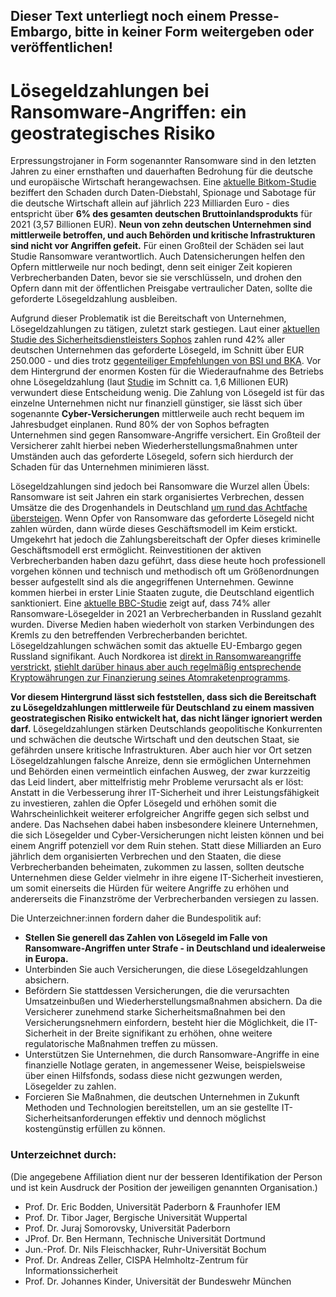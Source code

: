 ## Dieser Text unterliegt noch einem Presse-Embargo, bitte in keiner Form weitergeben oder veröffentlichen!

# Lösegeldzahlungen bei Ransomware-Angriffen: ein geostrategisches Risiko

Erpressungstrojaner in Form sogenannter Ransomware sind in den letzten Jahren zu einer ernsthaften und dauerhaften Bedrohung für die deutsche und europäische Wirtschaft herangewachsen. Eine [aktuelle Bitkom-Studie](https://www.bitkom-akademie.de/news/angriffsziel-deutsche-wirtschaft-mehr-als-220-milliarden-euro-schaden-pro-jahr) beziffert den Schaden durch Daten-Diebstahl, Spionage und Sabotage für die deutsche Wirtschaft allein auf jährlich 223 Milliarden Euro - dies entspricht über **6% des gesamten deutschen Bruttoinlandsprodukts** für 2021 (3,57 Billionen EUR). **Neun von zehn deutschen Unternehmen sind mittlerweile betroffen, und auch Behörden und kritische Infrastrukturen sind nicht vor Angriffen gefeit.** Für einen Großteil der Schäden sei laut Studie Ransomware verantwortlich. Auch Datensicherungen helfen den Opfern mittlerweile nur noch bedingt, denn seit einiger Zeit kopieren Verbrecherbanden Daten, bevor sie sie verschlüsseln, und drohen den Opfern dann mit der öffentlichen Preisgabe vertraulicher Daten, sollte die geforderte Lösegeldzahlung ausbleiben.

Aufgrund dieser Problematik ist die Bereitschaft von Unternehmen, Lösegeldzahlungen zu tätigen, zuletzt stark gestiegen. Laut einer [aktuellen Studie des Sicherheitsdienstleisters Sophos](https://www.sophos.com/de-de/press-office/press-releases/2022/04/ransomware-hit-66-percent-of-organizations-surveyed-for-sophos-annual-state-of-ransomware-2022) zahlen rund 42% aller deutschen Unternehmen das geforderte Lösegeld, im Schnitt über EUR 250.000 - und dies trotz [gegenteiliger Empfehlungen von BSI und BKA](https://www.bsi.bund.de/SharedDocs/Downloads/DE/BSI/Presse/Ransomware-Kommunen-Empfehlung.pdf). Vor dem Hintergrund der enormen Kosten für die Wiederaufnahme des Betriebs ohne Lösegeldzahlung (laut [Studie](https://www.sophos.com/de-de/press-office/press-releases/2022/04/ransomware-hit-66-percent-of-organizations-surveyed-for-sophos-annual-state-of-ransomware-2022) im Schnitt ca. 1,6 Millionen EUR) verwundert diese Entscheidung wenig. Die Zahlung von Lösegeld ist für das einzelne Unternehmen nicht nur finanziell günstiger, sie lässt sich über sogenannte **Cyber-Versicherungen** mittlerweile auch recht bequem im Jahresbudget einplanen. Rund 80% der von Sophos befragten Unternehmen sind gegen Ransomware-Angriffe versichert. Ein Großteil der Versicherer zahlt hierbei neben Wiederherstellungsmaßnahmen unter Umständen auch das geforderte Lösegeld, sofern sich hierdurch der Schaden für das Unternehmen minimieren lässt.

Lösegeldzahlungen sind jedoch bei Ransomware die Wurzel allen Übels: Ransomware ist seit Jahren ein stark organisiertes Verbrechen, dessen Umsätze die des Drogenhandels in Deutschland [um rund das Achtfache übersteigen](https://www.faz.net/aktuell/wirtschaft/drogendealer-machen-jaehrlich-30-milliarden-euro-umsatz-in-europa-16504857.html). Wenn Opfer von Ransomware das geforderte Lösegeld nicht zahlen würden, dann würde dieses Geschäftsmodell im Keim erstickt. Umgekehrt hat jedoch die Zahlungsbereitschaft der Opfer dieses kriminelle Geschäftsmodell erst ermöglicht. Reinvestitionen der aktiven Verbrecherbanden haben dazu geführt, dass diese heute hoch professionell vorgehen können und technisch und methodisch oft um Größenordnungen besser aufgestellt sind als die angegriffenen Unternehmen. Gewinne kommen hierbei in erster Linie Staaten zugute, die Deutschland eigentlich sanktioniert. Eine [aktuelle BBC-Studie](https://www.bbc.com/news/technology-60378009) zeigt auf, dass 74% aller Ransomware-Lösegelder in 2021 an Verbrecherbanden in Russland gezahlt wurden. Diverse Medien haben wiederholt von starken Verbindungen des Kremls zu den betreffenden Verbrecherbanden berichtet. Lösegeldzahlungen schwächen somit das aktuelle EU-Embargo gegen Russland signifikant. Auch Nordkorea ist [direkt in Ransomwareangriffe verstrickt](https://threatpost.com/vhd-ransomware-lazarus-group/179507/), [stiehlt darüber hinaus aber auch regelmäßig entsprechende Kryptowährungen zur Finanzierung seines Atomraketenprogramms](https://www.bbc.com/news/world-asia-60281129).

**Vor diesem Hintergrund lässt sich feststellen, dass sich die Bereitschaft zu Lösegeldzahlungen mittlerweile für Deutschland zu einem massiven geostrategischen Risiko entwickelt hat, das nicht länger ignoriert werden darf.** Lösegeldzahlungen stärken Deutschlands geopolitische Konkurrenten und schwächen die deutsche Wirtschaft und den deutschen Staat, sie gefährden unsere kritische Infrastrukturen. Aber auch hier vor Ort setzen Lösegeldzahlungen falsche Anreize, denn sie ermöglichen Unternehmen und Behörden einen vermeintlich einfachen Ausweg, der zwar kurzzeitig das Leid lindert, aber mittelfristig mehr Probleme verursacht als er löst: Anstatt in die Verbesserung ihrer IT-Sicherheit und ihrer Leistungsfähigkeit zu investieren, zahlen die Opfer Lösegeld und erhöhen somit die Wahrscheinlichkeit weiterer erfolgreicher Angriffe gegen sich selbst und andere. Das Nachsehen dabei haben insbesondere kleinere Unternehmen, die sich Lösegelder und Cyber-Versicherungen nicht leisten können und bei einem Angriff potenziell vor dem Ruin stehen. Statt diese Milliarden an Euro jährlich dem organisierten Verbrechen und den Staaten, die diese Verbrecherbanden beheimaten, zukommen zu lassen, sollten deutsche Unternehmen diese Gelder vielmehr in ihre eigene IT-Sicherheit investieren, um somit einerseits die Hürden für weitere Angriffe zu erhöhen und andererseits die Finanzströme der Verbrecherbanden versiegen zu lassen.

Die Unterzeichner:innen fordern daher die Bundespolitik auf:
* **Stellen Sie generell das Zahlen von Lösegeld im Falle von Ransomware-Angriffen unter Strafe - in Deutschland und idealerweise in Europa.**
* Unterbinden Sie auch Versicherungen, die diese Lösegeldzahlungen absichern.
* Befördern Sie stattdessen Versicherungen, die die verursachten Umsatzeinbußen und Wiederherstellungsmaßnahmen absichern. Da die Versicherer zunehmend starke Sicherheitsmaßnahmen bei den Versicherungsnehmern einfordern, besteht hier die Möglichkeit, die IT-Sicherheit in der Breite signifikant zu erhöhen, ohne weitere regulatorische Maßnahmen treffen zu müssen.
* Unterstützen Sie Unternehmen, die durch Ransomware-Angriffe in eine finanzielle Notlage geraten, in angemessener Weise, beispielsweise über einen Hilfsfonds, sodass diese nicht gezwungen werden, Lösegelder zu zahlen.
* Forcieren Sie Maßnahmen, die deutschen Unternehmen in Zukunft Methoden und Technologien bereitstellen, um an sie gestellte IT-Sicherheitsanforderungen effektiv und dennoch möglichst kostengünstig erfüllen zu können.

### Unterzeichnet durch:

(Die angegebene Affiliation dient nur der besseren Identifikation der Person und ist kein Ausdruck der Position der jeweiligen genannten Organisation.)

* Prof. Dr. Eric Bodden, Universität Paderborn & Fraunhofer IEM
* Prof. Dr. Tibor Jager, Bergische Universität Wuppertal
* Prof. Dr. Juraj Somorovsky, Universität Paderborn
* JProf. Dr. Ben Hermann, Technische Universität Dortmund
* Jun.-Prof. Dr. Nils Fleischhacker, Ruhr-Universität Bochum
* Prof. Dr. Andreas Zeller, CISPA Helmholtz-Zentrum für Informationssicherheit
* Prof. Dr. Johannes Kinder, Universität der Bundeswehr München
